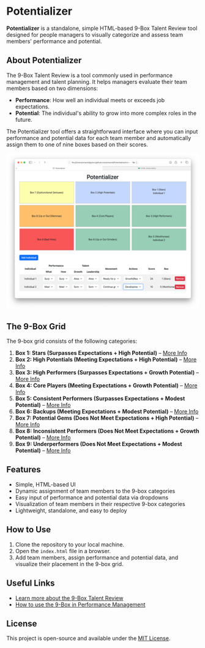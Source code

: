 # Potentializer

**Potentializer** is a standalone, simple HTML-based 9-Box Talent Review tool designed for people managers to visually categorize and assess team members' performance and potential.

## About Potentializer

The 9-Box Talent Review is a tool commonly used in performance management and talent planning. It helps managers evaluate their team members based on two dimensions:

- **Performance**: How well an individual meets or exceeds job expectations.
- **Potential**: The individual's ability to grow into more complex roles in the future.

The Potentializer tool offers a straightforward interface where you can input performance and potential data for each team member and automatically assign them to one of nine boxes based on their scores.

![Potentializer Screenshot](./potentializer.png)

## The 9-Box Grid

The 9-box grid consists of the following categories:

1. **Box 1: Stars (Surpasses Expectations + High Potential)** – [More Info](https://slidemodel.com/9-box-talent-review/#header_4)
2. **Box 2: High Potentials (Meeting Expectations + High Potential)** – [More Info](https://slidemodel.com/9-box-talent-review/#header_4)
3. **Box 3: High Performers (Surpasses Expectations + Growth Potential)** – [More Info](https://slidemodel.com/9-box-talent-review/#header_4)
4. **Box 4: Core Players (Meeting Expectations + Growth Potential)** – [More Info](https://slidemodel.com/9-box-talent-review/#header_4)
5. **Box 5: Consistent Performers (Surpasses Expectations + Modest Potential)** – [More Info](https://slidemodel.com/9-box-talent-review/#header_4)
6. **Box 6: Backups (Meeting Expectations + Modest Potential)** – [More Info](https://slidemodel.com/9-box-talent-review/#header_4)
7. **Box 7: Potential Gems (Does Not Meet Expectations + High Potential)** – [More Info](https://slidemodel.com/9-box-talent-review/#header_4)
8. **Box 8: Inconsistent Performers (Does Not Meet Expectations + Growth Potential)** – [More Info](https://slidemodel.com/9-box-talent-review/#header_4)
9. **Box 9: Underperformers (Does Not Meet Expectations + Modest Potential)** – [More Info](https://slidemodel.com/9-box-talent-review/#header_4)

## Features

- Simple, HTML-based UI
- Dynamic assignment of team members to the 9-box categories
- Easy input of performance and potential data via dropdowns
- Visualization of team members in their respective 9-box categories
- Lightweight, standalone, and easy to deploy

## How to Use

1. Clone the repository to your local machine.
2. Open the `index.html` file in a browser.
3. Add team members, assign performance and potential data, and visualize their placement in the 9-box grid.

## Useful Links

- [Learn more about the 9-Box Talent Review](https://slidemodel.com/9-box-talent-review/)
- [How to use the 9-Box in Performance Management](https://slidemodel.com/9-box-talent-review/#header_5)

## License

This project is open-source and available under the [MIT License](LICENSE).

